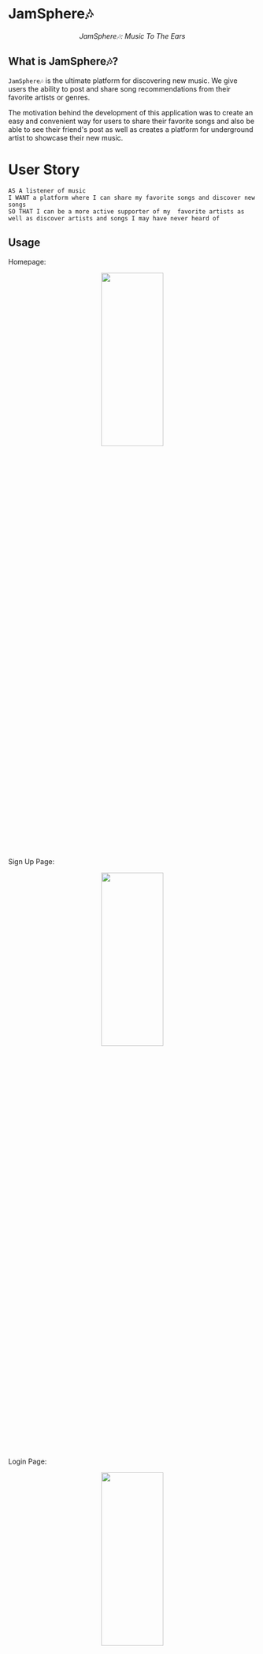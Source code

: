 # JamSphere🎶
<p align="center">
  <i align="center"> JamSphere🎶: Music To The Ears </i>
</p>

## What is JamSphere🎶?

`JamSphere🎶` is the ultimate platform for discovering new music. We give users the ability to post and share song recommendations from their favorite artists or genres.

The motivation behind the development of this application was to create an easy and convenient way for users to share their favorite songs and also be able to see their friend's post as well as creates a platform for underground artist to showcase their new music.
# User Story

```
AS A listener of music
I WANT a platform where I can share my favorite songs and discover new songs
SO THAT I can be a more active supporter of my  favorite artists as well as discover artists and songs I may have never heard of
```



## Usage
Homepage:
<p align="center">
    <img width="50%" height="30%" src="https://github.com/QDatcher/JamSphere/assets/127169775/075fb4a9-4875-421e-8692-bc948c99256f" />
</p>
Sign Up Page:
<p align="center">
    <img width="50%" height="30%" src="https://github.com/QDatcher/JamSphere/assets/127169775/11c6c308-a61a-48e4-98fe-54a018b3693b" />
</p>
Login Page:
<p align="center">
    <img width="50%"  height="30%" src="https://github.com/QDatcher/JamSphere/assets/127169775/5316d7a5-f1a7-4dcb-957d-d81eef58e369"/>
</p>


## Credits

Project made by Manuela Osorio, Ashley Trollinger, Quentin Dacher, Tanner Fink, Stacy, and Patrick Morgan

<a href="https://github.com/jrocksymphonia"><img src="https://avatars.githubusercontent.com/u/122930110?v=4" title="M" width="75" height="75"></a>
<a href="https://github.com/ashleytrollinger"><img src="https://avatars.githubusercontent.com/u/123582742?v=4" title="M" width="75" height="75"></a>
<a href="https://github.com/QDatcher"><img src="https://avatars.githubusercontent.com/u/81837675?v=4" title="M" width="75" height="75"></a>
<a href="https://github.com/Tannerfink2000"><img src="https://avatars.githubusercontent.com/u/123831271?v=4" title="M" width="75" height="75"></a>
<a href="https://github.com/SA2111"><img src="https://avatars.githubusercontent.com/u/127169775?s=400&v=4" title="M" width="75" height="75"></a>
<a href="https://github.com/patrickdmorgan"><img src="https://avatars.githubusercontent.com/u/124013352?v=4" title="M" width="75" height="75"></a>

## Resources
- [JamSphere website](https://jamsphere-ad4807320222.herokuapp.com/) 
- [Create React App](https://create-react-app.dev/)


<details>
<summary>
  Tutorials
</summary> <br />

- [React](https://www.youtube.com/watch?v=u6gSSpfsoOQ)
- [Apollo](https://www.youtube.com/watch?v=8D9XnnjFGMs)
- [GraphQL](https://www.youtube.com/watch?v=YyUWW04HwKY)
</details>

## License:
[![License: MIT](https://img.shields.io/badge/License-MIT-yellow.svg)](https://opensource.org/licenses/MIT)

---
